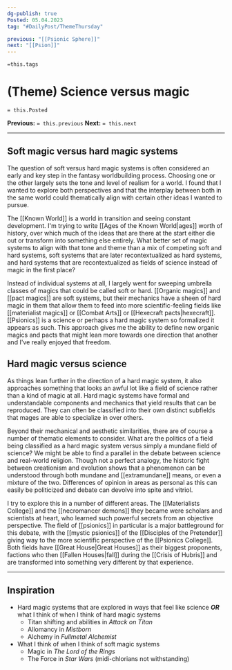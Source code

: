```yaml
---
dg-publish: true
Posted: 05.04.2023
tag: "#DailyPost/ThemeThursday"

previous: "[[Psionic Sphere]]"
next: "[[Psion]]"
---
```

`=this.tags` 
# (Theme) Science versus magic
`= this.Posted`

**Previous:** `= this.previous`
**Next:** `= this.next`

---

## Soft magic versus hard magic systems

The question of soft versus hard magic systems is often considered an early and key step in the fantasy worldbuilding process. Choosing one or the other largely sets the tone and level of realism for a world. I found that I wanted to explore both perspectives and that the interplay between both in the same world could thematically align with certain other ideas I wanted to pursue.

The [[Known World]] is a world in transition and seeing constant development. I'm trying to write [[Ages of the Known World|ages]] worth of history, over which much of the ideas that are there at the start either die out or transform into something else entirely. What better set of magic systems to align with that tone and theme than a mix of competing soft and hard systems, soft systems that are later recontextualized as hard systems, and hard systems that are recontextualized as fields of science instead of magic in the first place?

Instead of individual systems at all, I largely went for sweeping umbrella classes of magics that could be called soft or hard. [[Organic magics]] and [[pact magics]] are soft systems, but their mechanics have a sheen of hard magic in them that allow them to feed into more scientific-feeling fields like [[materialist magics]] or [[Combat Arts]] or [[Hexecraft pacts|hexecraft]]. [[Psionics]] is a science or perhaps a hard magic system so formalized it appears as such. This approach gives me the ability to define new organic magics and pacts that might lean more towards one direction that another and I've really enjoyed that freedom.

## Hard magic versus science

As things lean further in the direction of a hard magic system, it also approaches something that looks an awful lot like a field of science rather than a kind of magic at all. Hard magic systems have formal and understandable components and mechanics that yield results that can be reproduced. They can often be classified into their own distinct subfields that mages are able to specialize in over others.

Beyond their mechanical and aesthetic similarities, there are of course a number of thematic elements to consider. What are the politics of a field being classified as a hard magic system versus simply a mundane field of science? We might be able to find a parallel in the debate between science and real-world religion. Though not a perfect analogy, the historic fight between creationism and evolution shows that a phenomenon can be understood through both mundane and [[extramundane]] means, or even a mixture of the two. Differences of opinion in areas as personal as this can easily be politicized and debate can devolve into spite and vitriol.

I try to explore this in a number of different areas. The [[Materialists College]] and the [[necromancer demons]] they became were scholars and scientists at heart, who learned such powerful secrets from an objective perspective. The field of [[psionics]] in particular is a major battleground for this debate, with the [[mystic psionics]] of the [[Disciples of the Pretender]] giving way to the more scientific perspective of the [[Psionics College]]. Both fields have [[Great House|Great Houses]] as their biggest proponents, factions who then [[Fallen Houses|fall]] during the [[Crisis of Hubris]] and are transformed into something very different by that experience.

---

## Inspiration
- Hard magic systems that are explored in ways that feel like science ***OR*** what I think of when I think of hard magic systems
    - Titan shifting and abilities in *Attack on Titan*
    - Allomancy in *Mistborn*
    - Alchemy in *Fullmetal Alchemist*
- What I think of when I think of soft magic systems
    - Magic in *The Lord of the Rings*
    - The Force in *Star Wars* (midi-chlorians not withstanding)